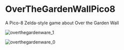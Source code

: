 # OverTheGardenWallPico8
A Pico-8 Zelda-style game about Over the Garden Wall


![overthegardenware_1](https://user-images.githubusercontent.com/17690401/134852289-011d6f92-19a6-4620-b481-f359f8317945.gif)

![overthegardenware_0](https://user-images.githubusercontent.com/17690401/134846408-4bf5b096-3b18-4c38-be4b-90284e120015.gif)
